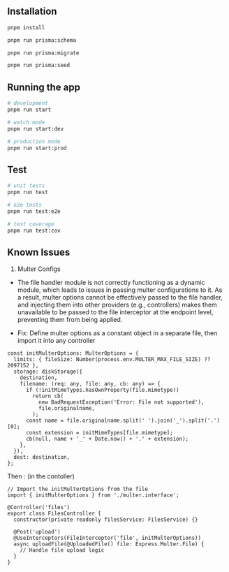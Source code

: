 ## Installation

```bash
pnpm install

pnpm run prisma:schema

pnpm run prisma:migrate

pnpm run prisma:seed
```


## Running the app

```bash
# development
pnpm run start

# watch mode
pnpm run start:dev

# production mode
pnpm run start:prod
```

## Test

```bash
# unit tests
pnpm run test

# e2e tests
pnpm run test:e2e

# test coverage
pnpm run test:cov
```

## Known Issues

1. Multer Configs

- The file handler module is not correctly functioning as a dynamic module, which leads to issues in passing multer configurations to it. As a result, multer options cannot be effectively passed to the file handler, and injecting them into other providers (e.g., controllers) makes them unavailable to be passed to the file interceptor at the endpoint level, preventing them from being applied.

- Fix: Define multer options as a constant object in a separate file, then import it into any controller

```TS
const initMulterOptions: MulterOptions = {
  limits: { fileSize: Number(process.env.MULTER_MAX_FILE_SIZE) ?? 2097152 },
  storage: diskStorage({
    destination,
    filename: (req: any, file: any, cb: any) => {
      if (!initMimeTypes.hasOwnProperty(file.mimetype))
        return cb(
          new BadRequestException('Error: File not supported'),
          file.originalname,
        );
      const name = file.originalname.split(' ').join('_').split('.')[0];
      const extension = initMimeTypes[file.mimetype];
      cb(null, name + '_' + Date.now() + '.' + extension);
    },
  }),
  dest: destination,
};
```

Then : (in the contoller)

```TS
// Import the initMulterOptions from the file
import { initMulterOptions } from './multer.interface';

@Controller('files')
export class FilesController {
  constructor(private readonly filesService: FilesService) {}

  @Post('upload')
  @UseInterceptors(FileInterceptor('file', initMulterOptions))
  async uploadFile(@UploadedFile() file: Express.Multer.File) {
    // Handle file upload logic
  }
}

```
